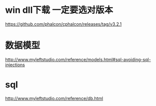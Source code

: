 # win dll下载 一定要选对版本
https://github.com/phalcon/cphalcon/releases/tag/v3.2.1
# 数据模型
http://www.myleftstudio.com/reference/models.html#sql-avoiding-sql-injections
# sql
 http://www.myleftstudio.com/reference/db.html